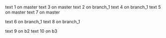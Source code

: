 text 1 on master
text 3 on master
text 2 on branch_1
text 4 on branch_1
text 5 on master
text 7 on master

text 6 on branch_1
text 8 on branch_1

text 9 on b2
text 10 on b3
